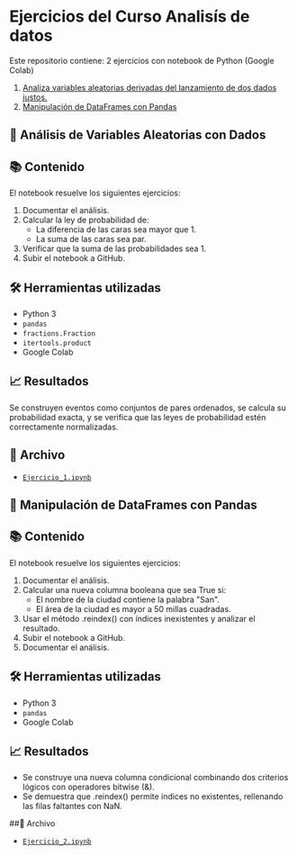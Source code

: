 # Ejercicios del Curso Analisís de datos

Este repositorio contiene: 2 ejercicios con notebook de Python (Google Colab) 
1. [Analiza variables aleatorias derivadas del lanzamiento de dos dados justos.](#id=1)
2. [Manipulación de DataFrames con Pandas](#id2)

## 🎲 Análisis de Variables Aleatorias con Dados <a id="id1"></a>

## 📚 Contenido

El notebook resuelve los siguientes ejercicios:

1. Documentar el análisis.
2. Calcular la ley de probabilidad de:
   - La diferencia de las caras sea mayor que 1.
   - La suma de las caras sea par.
3. Verificar que la suma de las probabilidades sea 1.
4. Subir el notebook a GitHub.

## 🛠️ Herramientas utilizadas

- Python 3
- `pandas`
- `fractions.Fraction`
- `itertools.product`
- Google Colab

## 📈 Resultados

Se construyen eventos como conjuntos de pares ordenados, se calcula su probabilidad exacta, y se verifica que las leyes de probabilidad estén correctamente normalizadas.

## 📎 Archivo

- [`Ejercicio_1.ipynb`](./Ejercicio_1.ipynb)

## 🧪 Manipulación de DataFrames con Pandas <a id="id2"></a>

## 📚 Contenido
El notebook resuelve los siguientes ejercicios:

1. Documentar el análisis.
2. Calcular una nueva columna booleana que sea True si:
   - El nombre de la ciudad contiene la palabra "San".
   - El área de la ciudad es mayor a 50 millas cuadradas.
3. Usar el método .reindex() con índices inexistentes y analizar el resultado.
4. Subir el notebook a GitHub.
5. Documentar el análisis.

## 🛠️ Herramientas utilizadas
- Python 3
- `pandas`
- Google Colab

## 📈 Resultados
- Se construye una nueva columna condicional combinando dos criterios lógicos con operadores bitwise (&).
- Se demuestra que .reindex() permite índices no existentes, rellenando las filas faltantes con NaN.

##📎 Archivo
- [`Ejercicio_2.ipynb`](./Ejercicio_2.ipynb)
